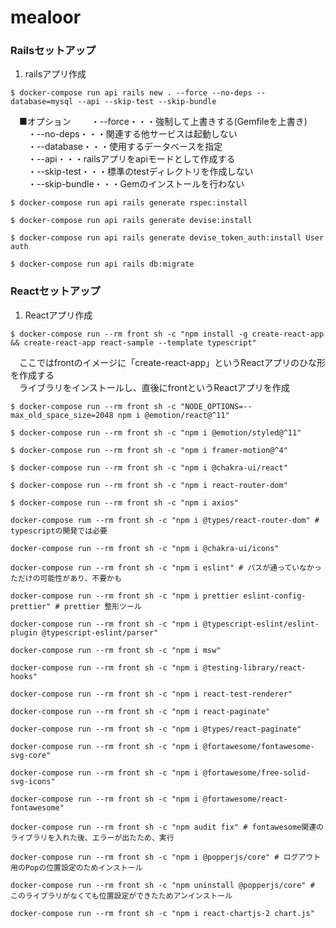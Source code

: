 # mealoor

### Railsセットアップ

1. railsアプリ作成

```
$ docker-compose run api rails new . --force --no-deps --database=mysql --api --skip-test --skip-bundle
```
　■オプション
　　・--force・・・強制して上書きする(Gemfileを上書き)  
　　・--no-deps・・・関連する他サービスは起動しない  
　　・--database・・・使用するデータベースを指定  
　　・--api・・・railsアプリをapiモードとして作成する  
　　・--skip-test・・・標準のtestディレクトリを作成しない  
　　・--skip-bundle・・・Gemのインストールを行わない  

```
$ docker-compose run api rails generate rspec:install

$ docker-compose run api rails generate devise:install

$ docker-compose run api rails generate devise_token_auth:install User auth

$ docker-compose run api rails db:migrate

```

### Reactセットアップ

1. Reactアプリ作成

```
$ docker-compose run --rm front sh -c "npm install -g create-react-app && create-react-app react-sample --template typescript"
```

　ここではfrontのイメージに「create-react-app」というReactアプリのひな形を作成する  
　ライブラリをインストールし、直後にfrontというReactアプリを作成  

```
$ docker-compose run --rm front sh -c "NODE_OPTIONS=--max_old_space_size=2048 npm i @emotion/react@^11"

$ docker-compose run --rm front sh -c "npm i @emotion/styled@^11"

$ docker-compose run --rm front sh -c "npm i framer-motion@^4"

$ docker-compose run --rm front sh -c "npm i @chakra-ui/react"

$ docker-compose run --rm front sh -c "npm i react-router-dom"

$ docker-compose run --rm front sh -c "npm i axios"

docker-compose rum --rm front sh -c "npm i @types/react-router-dom" # typescriptの開発では必要

docker-compose run --rm front sh -c "npm i @chakra-ui/icons"

docker-compose run --rm front sh -c "npm i eslint" # パスが通っていなかっただけの可能性があり、不要かも

docker-compose run --rm front sh -c "npm i prettier eslint-config-prettier" # prettier 整形ツール

docker-compose run --rm front sh -c "npm i @typescript-eslint/eslint-plugin @typescript-eslint/parser"

docker-compose run --rm front sh -c "npm i msw"

docker-compose run --rm front sh -c "npm i @testing-library/react-hooks"

docker-compose run --rm front sh -c "npm i react-test-renderer"

docker-compose run --rm front sh -c "npm i react-paginate"

docker-compose run --rm front sh -c "npm i @types/react-paginate"

docker-compose run --rm front sh -c "npm i @fortawesome/fontawesome-svg-core"

docker-compose run --rm front sh -c "npm i @fortawesome/free-solid-svg-icons"

docker-compose run --rm front sh -c "npm i @fortawesome/react-fontawesome"

docker-compose run --rm front sh -c "npm audit fix" # fontawesome関連のライブラリを入れた後、エラーが出たため、実行

docker-compose run --rm front sh -c "npm i @popperjs/core" # ログアウト用のPopの位置設定のためインストール

docker-compose run --rm front sh -c "npm uninstall @popperjs/core" # このライブラリがなくても位置設定ができたためアンインストール

docker-compose run --rm front sh -c "npm i react-chartjs-2 chart.js"

```